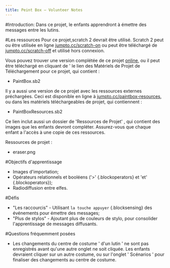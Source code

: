 ```yaml
---
title: Peint Box — Volunteer Notes
---
```


#Introduction:
Dans ce projet, le enfants apprendront à émettre des messages entre les lutins.

#Les ressources Pour ce projet,scratch 2 devrait être utilisé. Scratch 2 peut ou être utilisée en ligne [jumpto.cc/scratch-on](http://jumpto.cc/scratch-on) ou peut être téléchargé de [jumpto.cc/scratch-off](http://jumpto.cc/scratch-off) et utilisé hors connexion.

Vous pouvez trouver une version complétée de ce projet <a href="http://scratch.mit.edu/projects/63473366/#editor">online</a>, ou il peut être téléchargé en cliquant de ' le lien des Matériels de Projet de Téléchargement pour ce projet, qui contient :

+ PaintBox.sb2

Il y a aussi une version de ce projet avec les ressources externes préchargées. Ceci est disponible en ligne à [jumpto.cc/paintbox-resources](http://jumpto.cc/paintbox-resources), ou dans les matériels téléchargeables de projet, qui contiennent :

+ PaintBoxResources.sb2 

Ce lien inclut aussi un dossier de 'Ressources de Projet' , qui contient des images que les enfants devront compléter. Assurez-vous que chaque enfant a l'accès à une copie de ces ressources.

Ressources de projet :
+ eraser.png

#Objectifs d'apprentissage
+ Images d'importation;
+ Opérateurs relationnels et booléens ('>' {.blockoperators} et 'et' {.blockoperators});
+ Radiodiffusion entre elfes.

#Défis
+ "Les raccourcis" - Utilisant ` la touche appuyer ` {.blocksensing} des événements pour émettre des messages;
+ "Plus de stylos" - Ajoutant plus de couleurs de stylo, pour consolider l'apprentissage de messages diffusants.

#Questions fréquemment posées
+ Les changements du centre de costume ' d'un lutin ' ne sont pas enregistrés avant qu'une autre onglet ne soit cliquée. Les enfants devraient cliquer sur un autre costume, ou sur l'onglet ' Scénarios ' pour finaliser des changements au centre de costume.